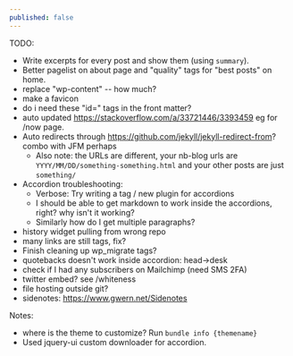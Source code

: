 ```yaml
---
published: false
---
```



TODO:
* Write excerpts for every post and show them (using `summary`).
* Better pagelist on about page and "quality" tags for "best posts" on home.
* replace "wp-content" -- how much?
* make a favicon
* do i need these "id=" tags in the front matter?
* auto updated https://stackoverflow.com/a/33721446/3393459 eg for /now page.
* Auto redirects through https://github.com/jekyll/jekyll-redirect-from? combo with JFM perhaps
  * Also note: the URLs are different, your nb-blog urls are `YYYY/MM/DD/something-something.html` and your other posts are just `something/`
* Accordion troubleshooting:
  * Verbose: Try writing a tag / new plugin for accordions
  * I should be able to get markdown to work inside the accordions, right? why isn't it working?
  * Similarly how do I get multiple paragraphs?
* history widget pulling from wrong repo
* many links are still <a> tags, fix?
* Finish cleaning up wp_migrate tags?
* quotebacks doesn't work inside accordion: head->desk
* check if I had any subscribers on Mailchimp (need SMS 2FA)
* twitter embed? see /whiteness
* file hosting outside git?
* sidenotes: https://www.gwern.net/Sidenotes

Notes:
* where is the theme to customize? Run `bundle info {themename}`
* Used jquery-ui custom downloader for accordion.

